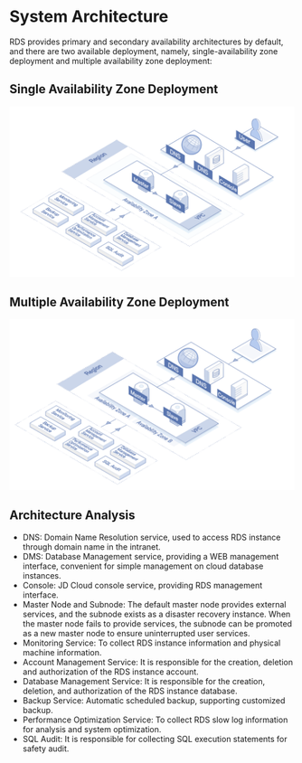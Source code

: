 # System Architecture
RDS provides primary and secondary availability architectures by default, and there are two available deployment, namely, single-availability zone deployment and multiple availability zone deployment:

## Single Availability Zone Deployment

![5a9e4356N131f1eb3.png](../../../../image/RDS/single_az.png)

## Multiple Availability Zone Deployment

![5a9e4352N63d77d0d.png](../../../../image/RDS/multi_az.png)

## Architecture Analysis
* DNS: Domain Name Resolution service, used to access RDS instance through domain name in the intranet.
* DMS: Database Management service, providing a WEB management interface, convenient for simple management on cloud database instances.
* Console: JD Cloud console service, providing RDS management interface.
* Master Node and Subnode: The default master node provides external services, and the subnode exists as a disaster recovery instance. When the master node fails to provide services, the subnode can be promoted as a new master node to ensure uninterrupted user services.
* Monitoring Service: To collect RDS instance information and physical machine information.
* Account Management Service: It is responsible for the creation, deletion and authorization of the RDS instance account.
* Database Management Service: It is responsible for the creation, deletion, and authorization of the RDS instance database.
* Backup Service: Automatic scheduled backup, supporting customized backup.
* Performance Optimization Service: To collect RDS slow log information for analysis and system optimization.
* SQL Audit: It is responsible for collecting SQL execution statements for safety audit.
